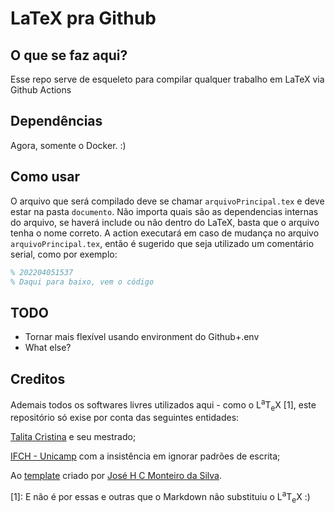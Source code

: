 # LaTeX pra Github

## O que se faz aqui?

Esse repo serve de esqueleto para compilar qualquer trabalho em LaTeX via Github Actions

## Dependências

Agora, somente o Docker. :)

## Como usar

O arquivo que será compilado deve se chamar `arquivoPrincipal.tex` e deve estar na pasta `documento`. Não importa quais são as dependencias internas do arquivo, se haverá include ou não dentro do LaTeX, basta que o arquivo tenha o nome correto. A action executará em caso de mudança no arquivo `arquivoPrincipal.tex`, então é sugerido que seja utilizado um comentário serial, como por exemplo:

```latex
% 202204051537
% Daqui para baixo, vem o código
```

## TODO

* Tornar mais flexível usando environment do Github+.env
* What else? 

## Creditos

Ademais todos os softwares livres utilizados aqui - como o <span class="latex">L<sup>a</sup>T<sub>e</sub>X</span> [1]</cite>, este repositório só exise por conta das seguintes entidades:

[Talita Cristina](https://github.com/talitacristina-c) e seu mestrado;

[IFCH - Unicamp](https://www.ifch.unicamp.br/) com a insistência em ignorar padrões de escrita;

Ao [template](https://www.overleaf.com/latex/templates/template-para-teses-e-dissertacoes-da-demografia-ifch-unicamp/snsdycndyfjg) criado por [José H C Monteiro da Silva](https://github.com/josehcms).


[1]: E não é por essas e outras que o Markdown não substituiu o <span class="latex">L<sup>a</sup>T<sub>e</sub>X</span> :)

